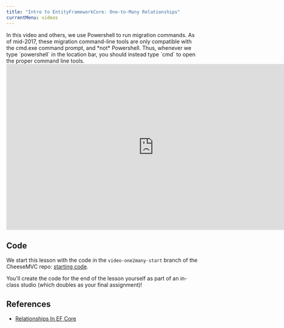 ```yaml
---
title: "Intro to EntityFrameworkCore: One-to-Many Relationships"
currentMenu: videos
---
```


<aside class="aside-warning" markdown="1">
In this video and others, we use Powershell to run migration commands. As of mid-2017, these migration command-line tools are only compatible with the cmd.exe command prompt, and *not* Powershell. Thus, whenever we type `powershell` in the location bar, you should instead type `cmd` to open the proper command line tools.
</aside>

<div class="youtube-wrapper"><iframe width="776" height="437" src="https://www.youtube-nocookie.com/embed/bFbb8Wetq2o?rel=0" frameborder="0" allowfullscreen></iframe></div>

## Code

We start this lesson with the code in the `video-one2many-start` branch of the CheeseMVC repo: [starting code](https://github.com/LaunchCodeEducation/CheeseMVC/tree/video-one2many-start).

You'll create the code for the end of the lesson yourself as part of an in-class studio (which doubles as your final assignment)!

## References

- [Relationships In EF Core](https://docs.microsoft.com/en-us/ef/core/modeling/relationships)

